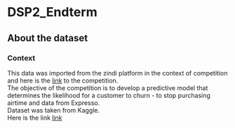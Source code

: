 # DSP2_Endterm
## About the dataset
### Context
This data was imported from the zindi platform in the context of competition and here is the [link](https://zindi.africa/competitions/expresso-churn-prediction) to the competition.<br>
The objective of the competition is to develop a predictive model that determines the likelihood for a customer to churn - to stop purchasing airtime and data from Expresso. <br>
Dataset was taken from Kaggle.<br>
Here is the link [link](https://www.kaggle.com/datasets/hamzaghanmi/expresso-churn-prediction-challenge?select=Train.csv)

